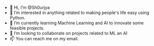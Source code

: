 - 👋 Hi, I’m @Sh0urjya
- 👀 I’m interested in anything related to making people's life easy using Python.
- 🌱 I’m currently learning Machine Learning and AI to innovate some feasible projects.
- 💞️ I’m looking to collaborate on projects related to ML an AI
- 📫 You can reach me on my email.

<!---
Sh0urjya/Sh0urjya is a ✨ special ✨ repository because its `README.md` (this file) appears on your GitHub profile.
You can click the Preview link to take a look at your changes.
--->
